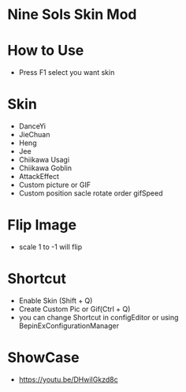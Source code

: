 # Nine Sols Skin Mod

# How to Use
- Press F1 select you want skin

# Skin
- DanceYi
- JieChuan
- Heng
- Jee
- Chiikawa Usagi
- Chiikawa Goblin
- AttackEffect
- Custom picture or GIF
- Custom position sacle rotate order gifSpeed

# Flip Image
- scale 1 to -1 will flip

# Shortcut
- Enable Skin (Shift + Q) 
- Create Custom Pic or Gif(Ctrl + Q) 
- you can change Shortcut in configEditor or using BepinExConfigurationManager

# ShowCase
- https://youtu.be/DHwiIGkzd8c
